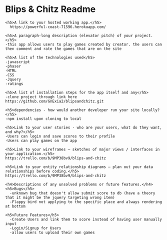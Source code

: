<h1>Blips & Chitz Readme</h1>

    <h5>A link to your hosted working app.</h5>
      https://powerful-coast-71596.herokuapp.com/

    <h5>A paragraph-long description (elevator pitch) of your project.</h5>
    -this app allows users to play games created by creator. the users can then comment and rate the games that are on the site

    <h5>A list of the technologies used</h5>
    -javascript
    -phaser
    -HTML
    -CSS
    -Jquery
    -ratings

    <h5>A list of installation steps for the app itself and any</h5>
    -clone project through link here https://github.com/GnExia2/blipsandchitz.git

    <h5>dependencies - how would another developer run your site locally?</h5>
    -npm install upon cloning to local

    <h5>Link to your user stories - who are your users, what do they want, and why?</h5>
    -Users can login and save scores to their profile
    -Users can play games on the app

    <h5>Link to your wireframes – sketches of major views / interfaces in your application.</h5>
    https://trello.com/b/9MP38bv9/blips-and-chitz

    <h5>Link to your entity relationship diagrams – plan out your data relationships before coding.</h5>
    https://trello.com/b/9MP38bv9/blips-and-chitz

    <h4>Descriptions of any unsolved problems or future features.</h4>
    <h5>Bugs</h5>
      -unknown bug that doesn't allow submit score to db (have a theory that it might be the jquery targeting wrong item)
      -Flappy bird not applying to the specific place and always rendering at bottom

    <h5>Future Features</h5>
      -Create Users and link them to score instead of having user manually input
      -Login/Signup for Users
      -allow users to upload their own games
